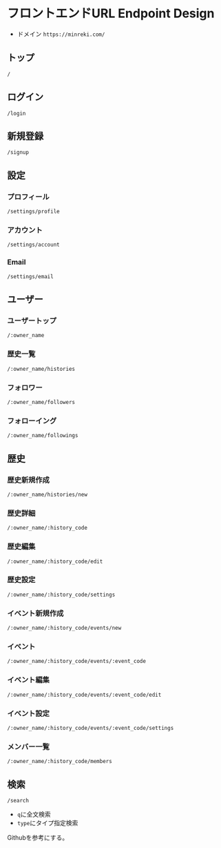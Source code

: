# フロントエンドURL Endpoint Design
* ドメイン
  `https://minreki.com/`

## トップ
`/`

## ログイン
`/login`

## 新規登録
`/signup`

## 設定
### プロフィール
`/settings/profile`
### アカウント
`/settings/account`
### Email
`/settings/email`

## ユーザー
### ユーザートップ
`/:owner_name`
### 歴史一覧
`/:owner_name/histories`
### フォロワー
`/:owner_name/followers`
### フォローイング
`/:owner_name/followings`

## 歴史
### 歴史新規作成
`/:owner_name/histories/new`
### 歴史詳細
`/:owner_name/:history_code`
### 歴史編集
`/:owner_name/:history_code/edit`
### 歴史設定
`/:owner_name/:history_code/settings`
### イベント新規作成
`/:owner_name/:history_code/events/new`
### イベント
`/:owner_name/:history_code/events/:event_code`
### イベント編集
`/:owner_name/:history_code/events/:event_code/edit`
### イベント設定
`/:owner_name/:history_code/events/:event_code/settings`
### メンバー一覧
`/:owner_name/:history_code/members`

## 検索
`/search`
  * `q`に全文検索
  * `type`にタイプ指定検索

Githubを参考にする。
